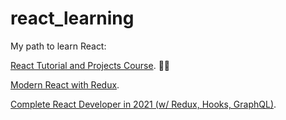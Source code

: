 # react_learning
My path to learn React:

[React Tutorial and Projects Course](https://www.udemy.com/course/react-tutorial-and-projects-course/). 🏃‍♂️

[Modern React with Redux](https://www.udemy.com/course/react-redux/).

[Complete React Developer in 2021 (w/ Redux, Hooks, GraphQL)](https://www.udemy.com/course/complete-react-developer-zero-to-mastery/).
